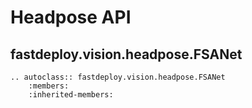 # Headpose API

## fastdeploy.vision.headpose.FSANet

```{eval-rst}
.. autoclass:: fastdeploy.vision.headpose.FSANet
    :members:
    :inherited-members:
```
